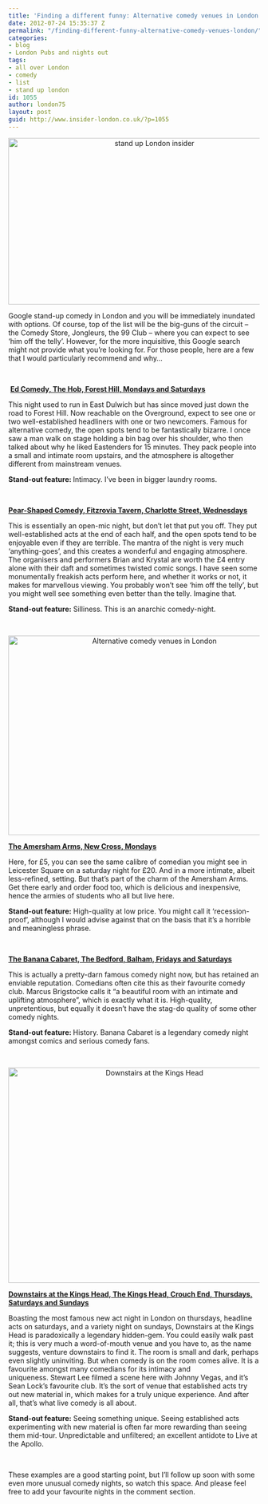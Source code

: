 ```yaml
---
title: 'Finding a different funny: Alternative comedy venues in London'
date: 2012-07-24 15:35:37 Z
permalink: "/finding-different-funny-alternative-comedy-venues-london/"
categories:
- blog
- London Pubs and nights out
tags:
- all over London
- comedy
- list
- stand up london
id: 1055
author: london75
layout: post
guid: http://www.insider-london.co.uk/?p=1055
---
```


<p style="text-align: center">
  <a href="/wp-content/uploads/2012/07/stand-up-1.jpg"><img class=" wp-image-1185 aligncenter" src="/wp-content/uploads/2012/07/stand-up-1.jpg" alt="stand up London insider" width="570" height="334" /></a>
</p>

Google stand-up comedy in London and you will be immediately inundated with options. Of course, top of the list will be the big-guns of the circuit &#8211; the Comedy Store, Jongleurs, the 99 Club &#8211; where you can expect to see &#8216;him off the telly&#8217;. However, for the more inquisitive, this Google search might not provide what you&#8217;re looking for. For those people, here are a few that I would particularly recommend and why&#8230;

&nbsp;

<div>
  <p>
     <strong><a href="http://www.edcomedy.com/">Ed Comedy, The Hob, Forest Hill, Mondays and Saturdays</a></strong>
  </p>
  
  <p>
    This night used to run in East Dulwich but has since moved just down the road to Forest Hill. Now reachable on the Overground, expect to see one or two well-established headliners with one or two newcomers. Famous for alternative comedy, the open spots tend to be fantastically bizarre. I once saw a man walk on stage holding a bin bag over his shoulder, who then talked about why he liked Eastenders for 15 minutes. They pack people into a small and intimate room upstairs, and the atmosphere is altogether different from mainstream venues.
  </p>
  
  <p>
    <strong>Stand-out feature: </strong>Intimacy. I&#8217;ve been in bigger laundry rooms.
  </p>
  
  <p>
    &nbsp;
  </p>
  
  <p>
    <strong><a href="http://www.pearshapedcomedy.com/">Pear-Shaped Comedy, Fitzrovia Tavern, Charlotte Street, Wednesdays</a></strong>
  </p>
  
  <p>
    This is essentially an open-mic night, but don&#8217;t let that put you off. They put well-established acts at the end of each half, and the open spots tend to be enjoyable even if they are terrible. The mantra of the night is very much &#8216;anything-goes&#8217;, and this creates a wonderful and engaging atmosphere. The organisers and performers Brian and Krystal are worth the £4 entry alone with their daft and sometimes twisted comic songs. I have seen some monumentally freakish acts perform here, and whether it works or not, it makes for marvellous viewing. You probably won&#8217;t see &#8216;him off the telly&#8217;, but you might well see something even better than the telly. Imagine that.
  </p>
  
  <p>
    <strong>Stand-out feature:</strong> Silliness. This is an anarchic comedy-night.
  </p>
  
  <p>
    &nbsp;
  </p>
  
  <p style="text-align: center">
    <img class="aligncenter" src="http://farm4.static.flickr.com/3169/2539642574_75d01d2c48.jpg" alt="Alternative comedy venues in London" width="570" height="400" />
  </p>
  
  <p>
    <strong><a href="http://www.theamershamarms.com/">The Amersham Arms, New Cross, Mondays</a></strong>
  </p>
  
  <p>
    Here, for £5, you can see the same calibre of comedian you might see in Leicester Square on a saturday night for £20. And in a more intimate, albeit less-refined, setting. But that&#8217;s part of the charm of the Amersham Arms. Get there early and order food too, which is delicious and inexpensive, hence the armies of students who all but live here.
  </p>
  
  <p>
    <strong>Stand-out feature:</strong> High-quality at low price. You might call it &#8216;recession-proof&#8217;, although I would advise against that on the basis that it&#8217;s a horrible and meaningless phrase.
  </p>
  
  <p>
    &nbsp;
  </p>
  
  <p>
    <strong><a href="http://www.bananacabaret.co.uk/index.html">The Banana Cabaret, The Bedford, Balham, Fridays and Saturdays</a></strong>
  </p>
  
  <p>
    This is actually a pretty-darn famous comedy night now, but has retained an enviable reputation. Comedians often cite this as their favourite comedy club. Marcus Brigstocke calls it &#8220;a beautiful room with an intimate and uplifting atmosphere&#8221;, which is exactly what it is. High-quality, unpretentious, but equally it doesn&#8217;t have the stag-do quality of some other comedy nights.
  </p>
  
  <p>
    <strong>Stand-out feature: </strong>History. Banana Cabaret is a legendary comedy night amongst comics and serious comedy fans.
  </p>
  
  <p>
    &nbsp;
  </p>
  
  <p style="text-align: center">
    <img class="aligncenter" src="http://virtuallynaked.files.wordpress.com/2010/12/img_19192.jpg" alt="Downstairs at the Kings Head" width="570" height="432" />
  </p>
  
  <p>
    <strong><a href="http://www.downstairsatthekingshead.com/what's%20on.htm">Downstairs at the Kings Head, The Kings Head, Crouch End, Thursdays, Saturdays and Sundays</a></strong>
  </p>
  
  <p>
    Boasting the most famous new act night in London on thursdays, headline acts on saturdays, and a variety night on sundays, Downstairs at the Kings Head is paradoxically a legendary hidden-gem. You could easily walk past it; this is very much a word-of-mouth venue and you have to, as the name suggests, venture downstairs to find it. The room is small and dark, perhaps even slightly uninviting. But when comedy is on the room comes alive. It is a favourite amongst many comedians for its intimacy and uniqueness. Stewart Lee filmed a scene here with Johnny Vegas, and it&#8217;s Sean Lock&#8217;s favourite club. It&#8217;s the sort of venue that established acts try out new material in, which makes for a truly unique experience. And after all, that&#8217;s what live comedy is all about.
  </p>
  
  <p>
    <strong>Stand-out feature:</strong> Seeing something unique. Seeing established acts experimenting with new material is often far more rewarding than seeing them mid-tour. Unpredictable and unfiltered; an excellent antidote to Live at the Apollo.
  </p>
  
  <p>
    &nbsp;
  </p>
  
  <p>
    These examples are a good starting point, but I&#8217;ll follow up soon with some even more unusual comedy nights, so watch this space. And please feel free to add your favourite nights in the comment section.
  </p>
</div>